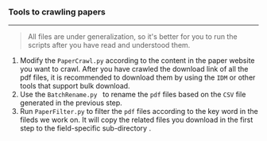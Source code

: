 ### Tools to crawling papers

---

> All files are under generalization, so it's better for you to run the scripts after you have read and understood them.

1. Modify the `PaperCrawl.py` according to the content in the paper website you want to crawl. After you have crawled the download link of all the pdf files, it is recommended to download them by using the  `IDM` or other tools that support bulk download.  
2. Use the `BatchRename.py ` to rename the `pdf` files based on the `CSV` file generated in the previous step.
3. Run `PaperFilter.py` to filter the `pdf` files according to the key word in the fileds we work on. It will copy the related files you download in the first step to the field-specific sub-directory .
